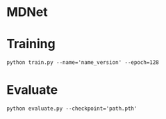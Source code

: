 # MDNet
# Training
```
python train.py --name='name_version' --epoch=128
```
# Evaluate
```
python evaluate.py --checkpoint='path.pth'
```
